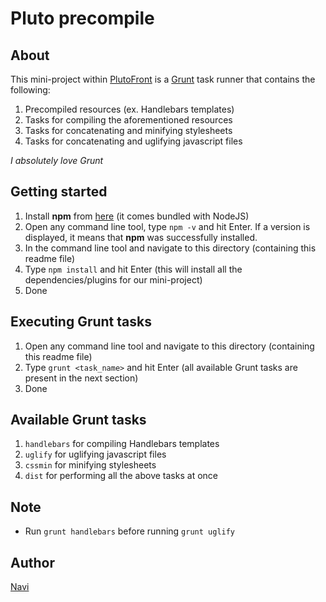 Pluto precompile
================

About
-----
This mini-project within [PlutoFront](https://navdeepsb@bitbucket.org/Yoddha/plutofront.git) is a [Grunt](http://gruntjs.com/) task runner that contains the following:

1. Precompiled resources (ex. Handlebars templates)
2. Tasks for compiling the aforementioned resources
3. Tasks for concatenating and minifying stylesheets
4. Tasks for concatenating and uglifying javascript files

_I absolutely love Grunt_

Getting started
---------------
1. Install __npm__ from [here](https://nodejs.org/) (it comes bundled with NodeJS)
2. Open any command line tool, type `npm -v` and hit Enter. If a version is displayed, it means that __npm__ was successfully installed.
3. In the command line tool and navigate to this directory (containing this readme file)
4. Type `npm install` and hit Enter (this will install all the dependencies/plugins for our mini-project)
5. Done

Executing Grunt tasks
---------------------
1. Open any command line tool and navigate to this directory (containing this readme file)
2. Type `grunt <task_name>` and hit Enter (all available Grunt tasks are present in the next section)
3. Done

Available Grunt tasks
---------------------
1. `handlebars` for compiling Handlebars templates
2. `uglify` for uglifying javascript files
3. `cssmin` for minifying stylesheets
4. `dist` for performing all the above tasks at once

Note
----
* Run `grunt handlebars` before running `grunt uglify`

Author
------
[Navi](mailto:navdeepatwork@gmail.com "Navdeep Singh Bagga")